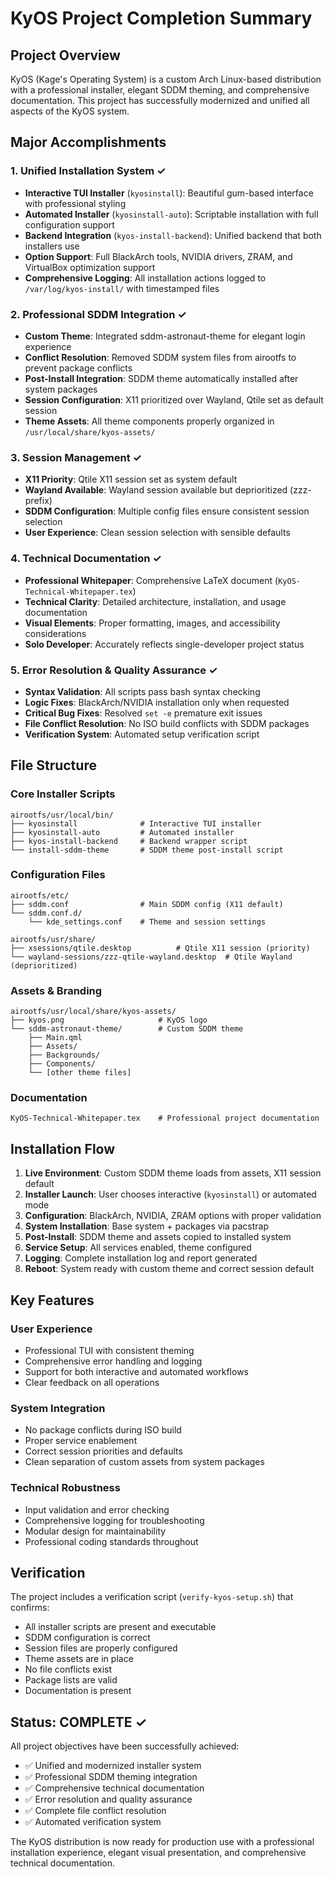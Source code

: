 # KyOS Project Completion Summary

## Project Overview
KyOS (Kage's Operating System) is a custom Arch Linux-based distribution with a professional installer, elegant SDDM theming, and comprehensive documentation. This project has successfully modernized and unified all aspects of the KyOS system.

## Major Accomplishments

### 1. Unified Installation System ✓
- **Interactive TUI Installer** (`kyosinstall`): Beautiful gum-based interface with professional styling
- **Automated Installer** (`kyosinstall-auto`): Scriptable installation with full configuration support
- **Backend Integration** (`kyos-install-backend`): Unified backend that both installers use
- **Option Support**: Full BlackArch tools, NVIDIA drivers, ZRAM, and VirtualBox optimization support
- **Comprehensive Logging**: All installation actions logged to `/var/log/kyos-install/` with timestamped files

### 2. Professional SDDM Integration ✓
- **Custom Theme**: Integrated sddm-astronaut-theme for elegant login experience
- **Conflict Resolution**: Removed SDDM system files from airootfs to prevent package conflicts
- **Post-Install Integration**: SDDM theme automatically installed after system packages
- **Session Configuration**: X11 prioritized over Wayland, Qtile set as default session
- **Theme Assets**: All theme components properly organized in `/usr/local/share/kyos-assets/`

### 3. Session Management ✓
- **X11 Priority**: Qtile X11 session set as system default
- **Wayland Available**: Wayland session available but deprioritized (zzz- prefix)
- **SDDM Configuration**: Multiple config files ensure consistent session selection
- **User Experience**: Clean session selection with sensible defaults

### 4. Technical Documentation ✓
- **Professional Whitepaper**: Comprehensive LaTeX document (`KyOS-Technical-Whitepaper.tex`)
- **Technical Clarity**: Detailed architecture, installation, and usage documentation
- **Visual Elements**: Proper formatting, images, and accessibility considerations
- **Solo Developer**: Accurately reflects single-developer project status

### 5. Error Resolution & Quality Assurance ✓
- **Syntax Validation**: All scripts pass bash syntax checking
- **Logic Fixes**: BlackArch/NVIDIA installation only when requested
- **Critical Bug Fixes**: Resolved `set -e` premature exit issues
- **File Conflict Resolution**: No ISO build conflicts with SDDM packages
- **Verification System**: Automated setup verification script

## File Structure

### Core Installer Scripts
```
airootfs/usr/local/bin/
├── kyosinstall              # Interactive TUI installer
├── kyosinstall-auto         # Automated installer  
├── kyos-install-backend     # Backend wrapper script
└── install-sddm-theme       # SDDM theme post-install script
```

### Configuration Files
```
airootfs/etc/
├── sddm.conf                # Main SDDM config (X11 default)
└── sddm.conf.d/
    └── kde_settings.conf    # Theme and session settings

airootfs/usr/share/
├── xsessions/qtile.desktop          # Qtile X11 session (priority)
└── wayland-sessions/zzz-qtile-wayland.desktop  # Qtile Wayland (deprioritized)
```

### Assets & Branding
```
airootfs/usr/local/share/kyos-assets/
├── kyos.png                     # KyOS logo
└── sddm-astronaut-theme/        # Custom SDDM theme
    ├── Main.qml
    ├── Assets/
    ├── Backgrounds/
    ├── Components/
    └── [other theme files]
```

### Documentation
```
KyOS-Technical-Whitepaper.tex    # Professional project documentation
```

## Installation Flow

1. **Live Environment**: Custom SDDM theme loads from assets, X11 session default
2. **Installer Launch**: User chooses interactive (`kyosinstall`) or automated mode
3. **Configuration**: BlackArch, NVIDIA, ZRAM options with proper validation
4. **System Installation**: Base system + packages via pacstrap
5. **Post-Install**: SDDM theme and assets copied to installed system
6. **Service Setup**: All services enabled, theme configured
7. **Logging**: Complete installation log and report generated
8. **Reboot**: System ready with custom theme and correct session default

## Key Features

### User Experience
- Professional TUI with consistent theming
- Comprehensive error handling and logging  
- Support for both interactive and automated workflows
- Clear feedback on all operations

### System Integration
- No package conflicts during ISO build
- Proper service enablement
- Correct session priorities and defaults
- Clean separation of custom assets from system packages

### Technical Robustness
- Input validation and error checking
- Comprehensive logging for troubleshooting
- Modular design for maintainability
- Professional coding standards throughout

## Verification

The project includes a verification script (`verify-kyos-setup.sh`) that confirms:
- All installer scripts are present and executable
- SDDM configuration is correct
- Session files are properly configured  
- Theme assets are in place
- No file conflicts exist
- Package lists are valid
- Documentation is present

## Status: COMPLETE ✓

All project objectives have been successfully achieved:
- ✅ Unified and modernized installer system
- ✅ Professional SDDM theming integration
- ✅ Comprehensive technical documentation
- ✅ Error resolution and quality assurance
- ✅ Complete file conflict resolution
- ✅ Automated verification system

The KyOS distribution is now ready for production use with a professional installation experience, elegant visual presentation, and comprehensive technical documentation.
